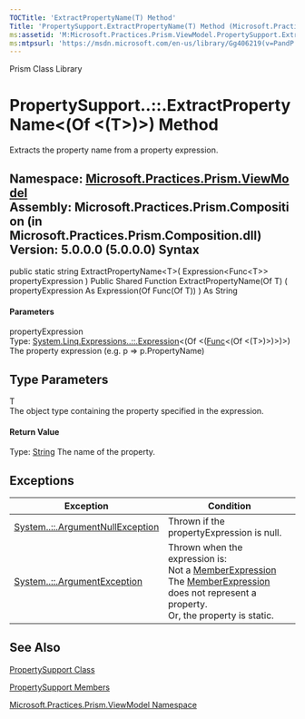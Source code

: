 ```yaml
---
TOCTitle: 'ExtractPropertyName(T) Method'
Title: 'PropertySupport.ExtractPropertyName(T) Method (Microsoft.Practices.Prism.ViewModel)'
ms:assetid: 'M:Microsoft.Practices.Prism.ViewModel.PropertySupport.ExtractPropertyName\`\`1(System.Linq.Expressions.Expression{System.Func{\`\`0}})'
ms:mtpsurl: 'https://msdn.microsoft.com/en-us/library/Gg406219(v=PandP.50)'
---
```


Prism Class Library

PropertySupport..::.ExtractPropertyName&lt;(Of &lt;(T&gt;)&gt;) Method
======================================================================

Extracts the property name from a property expression.

**Namespace:** [Microsoft.Practices.Prism.ViewModel](https://msdn.microsoft.com/n:microsoft.practices.prism.viewmodel)
**Assembly:** Microsoft.Practices.Prism.Composition (in Microsoft.Practices.Prism.Composition.dll) Version: 5.0.0.0 (5.0.0.0)
Syntax
------

<span id="syntaxToggle"></span>public static string ExtractPropertyName&lt;T&gt;( Expression&lt;Func&lt;T&gt;&gt; propertyExpression ) Public Shared Function ExtractPropertyName(Of T) ( propertyExpression As Expression(Of Func(Of T)) ) As String
#### Parameters

propertyExpression  
Type: [System.Linq.Expressions..::.Expression](http://msdn2.microsoft.com/en-us/library/bb335710)&lt;(Of &lt;([Func](http://msdn2.microsoft.com/en-us/library/bb534960)&lt;(Of &lt;(T&gt;)&gt;)&gt;)&gt;)
The property expression (e.g. p =&gt; p.PropertyName)

Type Parameters
---------------

<span id="templatesToggle"></span>
T  
The object type containing the property specified in the expression.

#### Return Value

Type: [String](http://msdn2.microsoft.com/en-us/library/s1wwdcbf)
The name of the property.

Exceptions
----------

<span id="exceptionsToggle"></span>
<table>
<thead>
<tr class="header">
<th>Exception</th>
<th>Condition</th>
</tr>
</thead>
<tbody>
<tr class="odd">
<td><a href="http://msdn2.microsoft.com/en-us/library/27426hcy">System..::.ArgumentNullException</a></td>
<td>Thrown if the propertyExpression is null.</td>
</tr>
<tr class="even">
<td><a href="http://msdn2.microsoft.com/en-us/library/3w1b3114">System..::.ArgumentException</a></td>
<td>Thrown when the expression is:<br />
Not a <a href="http://msdn2.microsoft.com/en-us/library/bb353260">MemberExpression</a><br />
The <a href="http://msdn2.microsoft.com/en-us/library/bb353260">MemberExpression</a> does not represent a property.<br />
Or, the property is static.</td>
</tr>
</tbody>
</table>

See Also
--------

<span id="seeAlsoToggle"></span>
[PropertySupport Class](https://msdn.microsoft.com/t:microsoft.practices.prism.viewmodel.propertysupport)

[PropertySupport Members](https://msdn.microsoft.com/allmembers.t:microsoft.practices.prism.viewmodel.propertysupport)

[Microsoft.Practices.Prism.ViewModel Namespace](https://msdn.microsoft.com/n:microsoft.practices.prism.viewmodel)
